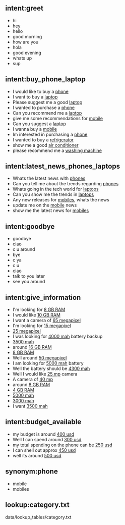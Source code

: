 ## intent:greet
- hi
- hey
- hello
- good morning
- how are you
- hola
- good evening
- whats up
- sup

## intent:buy_phone_laptop
- I would like to buy a [phone](category)
- I want to buy a [laptop](category)
- Please suggest me a good [laptop](category)
- I wanted to purchase a [phone](category)
- Can you recommend me a [laptop](category)
- give me some recommendations for [mobile](category)
- Can you suggest a [laptop](category)
- I wanna buy a [mobile](category)
- Im interested in purchasing a [phone](category)
- I wanted to buy a [refrigerator](category)
- show me a good [air conditioner](category)
- please recommend me a [washing machine](category)

## intent:latest_news_phones_laptops
- Whats the latest news with [phones](category)
- Can you tell me about the trends regarding [phones](category)
- Whats going in the tech world for [laptops](category)
- Can you show me the trends in [laptops](category)
- Any new releases for [mobiles](category), whats the news
- update me on the [mobile](category) news
- show me the latest news for [mobiles](category)

## intent:goodbye
- goodbye
- ciao
- c u around
- bye
- c ya
- c u
- ciao
- talk to you later
- see you around

## intent:give_information
- I'm looking for [8 GB RAM](ram)
- I would like [10 GB RAM](ram)
- I want a camera of [65 megapixel](camera)
- I'm looking for [15 megapixel](camera)
- [25 megapixel](camera)
- I was looking for [4000 mah](battery) battery backup
- [3500 mah](battery)
- around [16 GB RAM](ram)
- [8 GB RAM](ram)
- Well around [50 megapixel](camera)
- I am looking for [5000 mah](battery)  battery
- Well the battery should be [4300 mah](battery)
- Well I would like [25 mp](camera) camera
- A camera of [40 mp](camera)
- around [8 GB RAM](ram)
- [4 GB RAM](ram)
- [5000 mah](battery)
- [3000 mah](battery)
- I want [3500 mah](battery)

## intent:budget_available
- my budget is around [400 usd](budget)
- Well I can spend around [300 usd](budget)
- my total spending on the phone can be [250 usd](budget)
- I can shell out approx [450 usd](budget)
- well its around [500 usd](budget)

## synonym:phone
- mobile
- mobiles

## lookup:category.txt
  data/lookup_tables/category.txt
